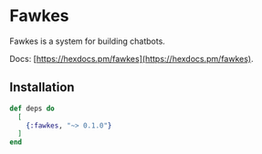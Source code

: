 # Fawkes

Fawkes is a system for building chatbots.

Docs: [https://hexdocs.pm/fawkes](https://hexdocs.pm/fawkes).

## Installation

```elixir
def deps do
  [
    {:fawkes, "~> 0.1.0"}
  ]
end
```

